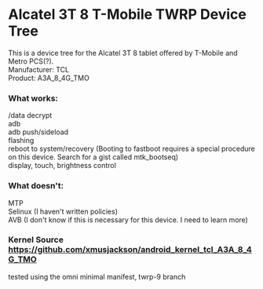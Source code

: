 # Alcatel 3T 8 T-Mobile TWRP Device Tree

This is a device tree for the Alcatel 3T 8 tablet offered by T-Mobile and Metro PCS(?).  
Manufacturer: TCL  
Product:      A3A_8_4G_TMO  

### What works:

/data decrypt  
adb  
adb push/sideload  
flashing  
reboot to system/recovery (Booting to fastboot requires a special procedure on this device. Search for a gist called mtk_bootseq)  
display, touch, brightness control  

### What doesn't:

MTP  
Selinux (I haven't written policies)  
AVB (I don't know if this is necessary for this device. I need to learn more)  

### Kernel Source https://github.com/xmusjackson/android_kernel_tcl_A3A_8_4G_TMO  

tested using the omni minimal manifest, twrp-9 branch  
